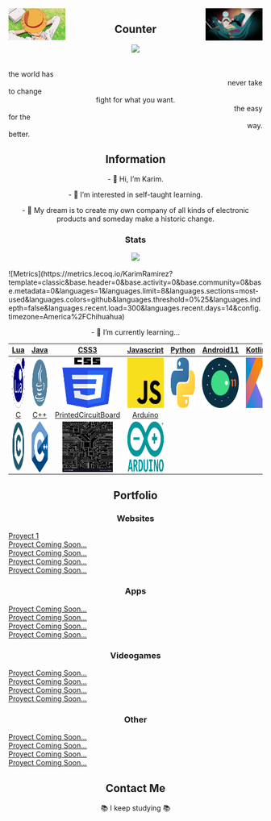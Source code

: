 <img src='https://github.com/KarimRamirez/KarimRamirez/blob/main/img/Luffy.gif' width='22.5%' align='left'/>
<img src='https://github.com/KarimRamirez/KarimRamirez/blob/main/img/Zoro.gif' width='22.5%' align='right'/>
<h2 align='center'>Counter</h2>
<p align='center'>
    <img src='https://komarev.com/ghpvc/?username=KarimRamirez&color=blue' />
</p>
<br />
<div align='left'>the world has</div> <div align='right'>never take</div>
<div align='left'>to change</div> <div align='center'>fight for what you want.</div> <div align='right'>the easy</div>
<div align='left'>for the</div> <div align='right'>way.</div>
<div align='left'>better.</div>

<h2 align='center'>Information</h2>
<p align='center'>- 👋 Hi, I’m Karim.</p>
<p align='center'>- 👀 I’m interested in self-taught learning.</p>
<p align='center'>- 💞️ My dream is to create my own company of all kinds of electronic products and someday make a historic change.</p>
<h3 align='center'>Stats</h3>
<p align='center'>
    <img src="https://github-profile-trophy.vercel.app/?username=KarimRamirez&theme=onedark" />
</p>
![Metrics](https://metrics.lecoq.io/KarimRamirez?template=classic&base.header=0&base.activity=0&base.community=0&base.metadata=0&languages=1&languages.limit=8&languages.sections=most-used&languages.colors=github&languages.threshold=0%25&languages.indepth=false&languages.recent.load=300&languages.recent.days=14&config.timezone=America%2FChihuahua)
<p align='center'>- 🌱 I’m currently learning...</p>

| <a href="https://en.wikipedia.org/wiki/Lua_(programming_language)" target="_blank">Lua</a> | <a href="https://www.java.com/" target="_blank">Java</a> | <a href="https://en.wikipedia.org/wiki/CSS" target="_blank">CSS3</a> | <a href="https://en.wikipedia.org/wiki/JavaScript" target="_blank">Javascript</a> | <a href="https://www.python.org/" target="_blank">Python</a> | <a href="https://www.android.com/intl/en_en/android-11/" target="_blank">Android11</a> | <a href="https://kotlinlang.org/" target="_blank">Kotlin</a> |
| :---: | :---: | :---: | :---: | :---: | :---: | :---: |
| <img align='center' src='https://github.com/KarimRamirez/KarimRamirez/blob/main/learning/Lua.png' width="100px" height='100px'> | <img align='center' src='https://github.com/KarimRamirez/KarimRamirez/blob/main/learning/Java3.png' width="100px"  height='100px'> | <img align='center' width="100px" src='https://github.com/KarimRamirez/KarimRamirez/blob/main/learning/CSS3.png' height='100px'>  | <img align='center' src='https://github.com/KarimRamirez/KarimRamirez/blob/main/learning/Javascript.png' width="100px" height='100px'> | <img align='center' src='https://github.com/KarimRamirez/KarimRamirez/blob/main/learning/Python.png' width="100px" height='100px'> | <img align='center' src='https://github.com/KarimRamirez/KarimRamirez/blob/main/learning/Android11.png' width="100px" height='100px'> | <img align='center' src='https://github.com/KarimRamirez/KarimRamirez/blob/main/learning/Kotlin.png' width="100px" height='100px'> |
| <a href="https://en.wikipedia.org/wiki/C_(programming_language)/" target="_blank">C</a> | <a href="https://en.wikipedia.org/wiki/C%2B%2B" target="_blank">C++</a> | <a href="https://en.wikipedia.org/wiki/Printed_circuit_board" target="_blank">PrintedCircuitBoard</a> | <a href="https://www.arduino.cc/" target="_blank">Arduino</a>
| <img align='center' src='https://github.com/KarimRamirez/KarimRamirez/blob/main/learning/C.png' width="100px" height='100px'> | <img align='center' src='https://github.com/KarimRamirez/KarimRamirez/blob/main/learning/C++.png' width="100px" height='100px'> | <img align='center' src='https://github.com/KarimRamirez/KarimRamirez/blob/main/learning/PrintedCircuitDesign.jpg' width="100px"  height='100px'> | <img align='center' src='https://github.com/KarimRamirez/KarimRamirez/blob/main/learning/Arduino.png' width="100px"  height='100px'> |

<h2 align='center'>Portfolio</h2>

<h3 align='center'>Websites</h3>
<div>
<a href="https://karimproyect1.netlify.app/" target="_blank">Proyect 1</a>
</div>
<div>
<a href="#" target="_blank">Proyect Coming Soon...</a>
</div>
<div>
<a href="#" target="_blank">Proyect Coming Soon...</a>
</div>
<div>
<a href="#" target="_blank">Proyect Coming Soon...</a>
</div>
<div>
<a href="#" target="_blank">Proyect Coming Soon...</a>
</div>

<h3 align='center'>Apps</h3>
<div>
<a href="#" target="_blank">Proyect Coming Soon...</a>
</div>
<div>
<a href="#" target="_blank">Proyect Coming Soon...</a>
</div>
<div>
<a href="#" target="_blank">Proyect Coming Soon...</a>
</div>
<div>
<a href="#" target="_blank">Proyect Coming Soon...</a>
</div>

<h3 align='center'>Videogames</h3>
<div>
<a href="#" target="_blank">Proyect Coming Soon...</a>
</div>
<div>
<a href="#" target="_blank">Proyect Coming Soon...</a>
</div>
<div>
<a href="#" target="_blank">Proyect Coming Soon...</a>
</div>
<div>
<a href="#" target="_blank">Proyect Coming Soon...</a>
</div>

<h3 align='center'>Other</h3>
<div>
<a href="#" target="_blank">Proyect Coming Soon...</a>
</div>
<div>
<a href="#" target="_blank">Proyect Coming Soon...</a>
</div>
<div>
<a href="#" target="_blank">Proyect Coming Soon...</a>
</div>
<div>
<a href="#" target="_blank">Proyect Coming Soon...</a>
</div>

<h2 align='center'>Contact Me</h2>
<p align='center'>📚 I keep studying 📚</p>

